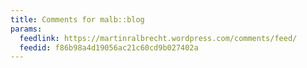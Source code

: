 ```yaml
---
title: Comments for malb::blog
params:
  feedlink: https://martinralbrecht.wordpress.com/comments/feed/
  feedid: f86b98a4d19056ac21c60cd9b027402a
---
```

